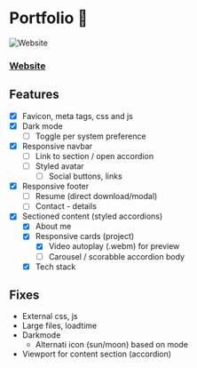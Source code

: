 # Portfolio 📁 

<img alt="Website" src="https://img.shields.io/website?down_message=Down&label=Website&up_message=Up&url=https://blacksmithop.github.io/Portfolio/">

### [Website](https://blacksmithop.github.io/Portfolio/#)
## Features 
- [x] Favicon, meta tags, css and js
- [x] Dark mode
  - [ ] Toggle per system preference
- [x] Responsive navbar
  - [ ] Link to section / open accordion
  - [ ] Styled avatar
    - [ ] Social buttons, links
- [x] Responsive footer
  - [ ] Resume (direct download/modal)
  - [ ] Contact - details
- [x] Sectioned content (styled accordions)
  - [x] About me
  - [x] Responsive cards (project)
    - [x] Video autoplay (.webm) for preview
    - [ ] Carousel / scorabble accordion body
  - [x] Tech stack
## Fixes
* External css, js
* Large files, loadtime
* Darkmode
  * Alternati icon (sun/moon) based on mode
* Viewport for content section (accordion)
